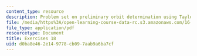 ```yaml
---
content_type: resource
description: Problem set on preliminary orbit determination using Taylor series.
file: /media/https%3A/open-learning-course-data-rc.s3.amazonaws.com/16-346-astrodynamics-fall-2008/d0ba8e462e149778cb097aab9a6ba7cf_ex_18.pdf
file_type: application/pdf
resourcetype: Document
title: Exercises 18
uid: d0ba8e46-2e14-9778-cb09-7aab9a6ba7cf
---
```

